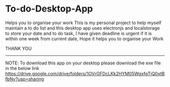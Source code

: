 # To-do-Desktop-App
Helps you to organise your work
This is my personal project to help myself maintain a to do list and this desktop app uses electronjs and localstorage to store your date and to do task,
I have given deadline is urgent if it is within one week from current date,
Hope it helps you to organise your Work

THANK YOU

------
NOTE:
To download this app on your desktop please download the exe file in the below link
https://drive.google.com/drive/folders/1OVrGFDcLKk2HYM05WgxfqTjQ0xtBfbNy?usp=sharing
